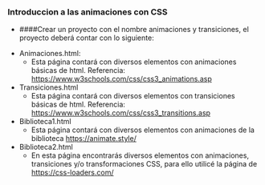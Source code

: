 ### Introduccion a las animaciones con CSS

- ####Crear un proyecto con el nombre animaciones y transiciones, el proyecto deberá contar con lo siguiente:
                
+ Animaciones.html:
    + Esta página contará con diversos elementos con animaciones básicas de html.
Referencia: https://www.w3schools.com/css/css3_animations.asp
+ Transiciones.html
    * Esta página contará con diversos elementos con transiciones básicas de html.
Referencia: https://www.w3schools.com/css/css3_transitions.asp
+ Biblioteca1.html
    * Esta página contará con diversos elementos con animaciones de la biblioteca https://animate.style/
+ Biblioteca2.html
    * En esta página encontrarás diversos elementos con animaciones, transiciones y/o transformaciones CSS, para ello utilicé la página de https://css-loaders.com/